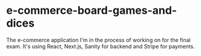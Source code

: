 # e-commerce-board-games-and-dices

The e-commerce application I'm in the process of working on for the final exam. It's using React, Next.js, Sanity for backend and Stripe for payments. 
